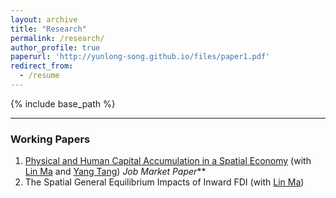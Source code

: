 ```yaml
---
layout: archive
title: "Research"
permalink: /research/
author_profile: true
paperurl: 'http://yunlong-song.github.io/files/paper1.pdf'
redirect_from:
  - /resume
---
```


{% include base_path %}

---

### Working Papers
1. [Physical and Human Capital Accumulation in a Spatial Economy](http://yunlong-song.github.io/files/JMP_SONG.pdf) (with [Lin Ma](https://lin-ma.com/index.html#/) and [Yang Tang](http://www.yang-tang.net/)) _Job Market Paper_**
2. The Spatial General Equilibrium Impacts of Inward FDI (with [Lin Ma](https://lin-ma.com/index.html#/))

